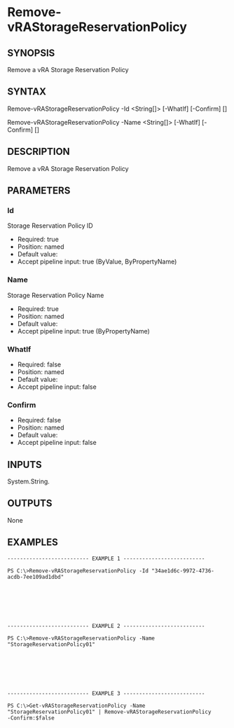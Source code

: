 # Remove-vRAStorageReservationPolicy

## SYNOPSIS
    
Remove a vRA Storage Reservation Policy

## SYNTAX
 Remove-vRAStorageReservationPolicy -Id <String[]> [-WhatIf] [-Confirm] [<CommonParameters>] Remove-vRAStorageReservationPolicy -Name <String[]> [-WhatIf] [-Confirm] [<CommonParameters>]    

## DESCRIPTION

Remove a vRA Storage Reservation Policy

## PARAMETERS


### Id

Storage Reservation Policy ID

* Required: true
* Position: named
* Default value: 
* Accept pipeline input: true (ByValue, ByPropertyName)

### Name

Storage Reservation Policy Name

* Required: true
* Position: named
* Default value: 
* Accept pipeline input: true (ByPropertyName)

### WhatIf


* Required: false
* Position: named
* Default value: 
* Accept pipeline input: false

### Confirm


* Required: false
* Position: named
* Default value: 
* Accept pipeline input: false

## INPUTS

System.String.

## OUTPUTS

None

## EXAMPLES
```
-------------------------- EXAMPLE 1 --------------------------

PS C:\>Remove-vRAStorageReservationPolicy -Id "34ae1d6c-9972-4736-acdb-7ee109ad1dbd"







-------------------------- EXAMPLE 2 --------------------------

PS C:\>Remove-vRAStorageReservationPolicy -Name "StorageReservationPolicy01"







-------------------------- EXAMPLE 3 --------------------------

PS C:\>Get-vRAStorageReservationPolicy -Name "StorageReservationPolicy01" | Remove-vRAStorageReservationPolicy 
-Confirm:$false
```

